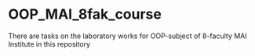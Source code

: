# OOP_MAI_8fak_course
There are tasks on the laboratory works for OOP-subject of 8-faculty MAI Institute in this repository
